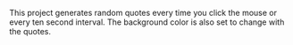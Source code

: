 This project generates random quotes every time you click the mouse or every ten second interval. The background color is also set to change with the quotes.
